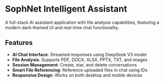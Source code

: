 # SophNet Intelligent Assistant

A full-stack AI assistant application with file analysis capabilities, featuring a modern dark-themed UI and real-time chat functionality.

## Features

- **AI Chat Interface**: Streamed responses using DeepSeek V3 model
- **File Analysis**: Supports PDF, DOCX, XLSX, PPTX, TXT, and images
- **Session Management**: Create, star, and delete conversations
- **Smart File Referencing**: Reference uploaded files in chat using IDs
- **Responsive Design**: Works on both desktop and mobile devices